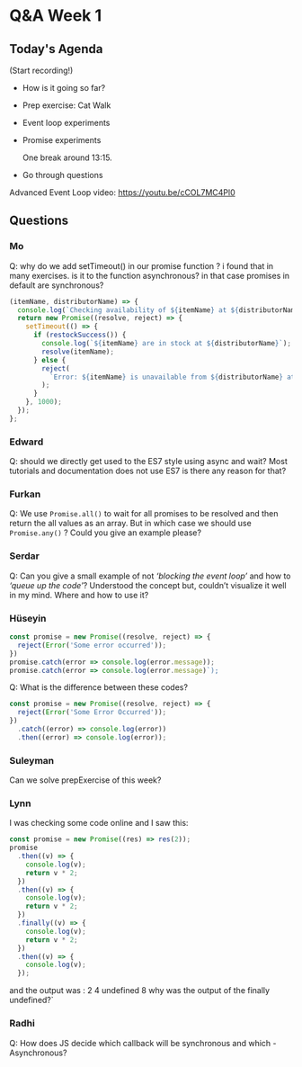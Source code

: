 <!-- cSpell:disable -->

# Q&A Week 1

## Today's Agenda

(Start recording!)

- How is it going so far?
- Prep exercise: Cat Walk
- Event loop experiments
- Promise experiments

  One break around 13:15.

- Go through questions

Advanced Event Loop video: <https://youtu.be/cCOL7MC4Pl0>

## Questions

### Mo

Q: why do we add setTimeout() in our promise function ? i found that in many exercises. is it to the function asynchronous? in that case promises in default are synchronous?

```js
(itemName, distributorName) => {
  console.log(`Checking availability of ${itemName} at ${distributorName}...`);
  return new Promise((resolve, reject) => {
    setTimeout(() => {
      if (restockSuccess()) {
        console.log(`${itemName} are in stock at ${distributorName}`);
        resolve(itemName);
      } else {
        reject(
          `Error: ${itemName} is unavailable from ${distributorName} at this time.`
        );
      }
    }, 1000);
  });
};
```

### Edward

Q: should we directly get used to the ES7 style using async and wait? Most tutorials and documentation does not use ES7 is there any reason for that?

### Furkan

Q: We use `Promise.all()` to wait for all promises to be resolved and then return the all values as an array. But in which case we should use `Promise.any()` ? Could you give an example please?

### Serdar

Q: Can you give a small example of not _‘blocking the event loop’_ and how to _‘queue up the code’_? Understood the concept but, couldn’t visualize it well in my mind. Where and how to use it?

### Hüseyin

```js
const promise = new Promise((resolve, reject) => {
  reject(Error('Some error occurred'));
})
promise.catch(error => console.log(error.message));
promise.catch(error => console.log(error.message)`);
```

Q: What is the difference between these codes?

```js
const promise = new Promise((resolve, reject) => {
  reject(Error('Some Error Occurred'));
})
  .catch((error) => console.log(error))
  .then((error) => console.log(error));
```

### Suleyman

Can we solve prepExercise of this week?

### Lynn

I was checking some code online and I saw this:

```js
const promise = new Promise((res) => res(2));
promise
  .then((v) => {
    console.log(v);
    return v * 2;
  })
  .then((v) => {
    console.log(v);
    return v * 2;
  })
  .finally((v) => {
    console.log(v);
    return v * 2;
  })
  .then((v) => {
    console.log(v);
  });
```

and the output was :
2
4
undefined
8
why was the output of the finally undefined?`

### Radhi

Q: How does JS decide which callback will be synchronous and which - Asynchronous?
